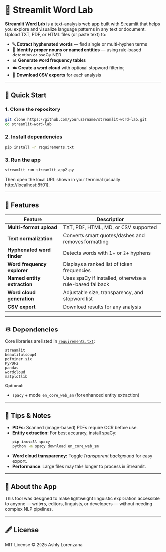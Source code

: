 # 🧪 Streamlit Word Lab




**Streamlit Word Lab** is a text-analysis web app built with [Streamlit](https://streamlit.io/) that helps you explore and visualize language patterns in any text or document.  
Upload TXT, PDF, or HTML files (or paste text) to:

- 🔤 **Extract hyphenated words** — find single or multi-hyphen terms  
- 🧍 **Identify proper nouns or named entities** — using rule-based detection or spaCy NER  
- 📊 **Generate word frequency tables**  
- ☁️ **Create a word cloud** with optional stopword filtering  
- 💾 **Download CSV exports** for each analysis  

---

## 🚀 Quick Start

### 1. Clone the repository
```bash
git clone https://github.com/yourusername/streamlit-word-lab.git
cd streamlit-word-lab
```

### 2. Install dependencies
```bash
pip install -r requirements.txt
```

### 3. Run the app
```bash
streamlit run streamlit_app2.py
```

Then open the local URL shown in your terminal (usually http://localhost:8501).

---

## 🧩 Features

| Feature | Description |
|----------|--------------|
| **Multi-format upload** | TXT, PDF, HTML, MD, or CSV supported |
| **Text normalization** | Converts smart quotes/dashes and removes formatting |
| **Hyphenated word finder** | Detects words with 1+ or 2+ hyphens |
| **Word frequency explorer** | Displays a ranked list of token frequencies |
| **Named entity extraction** | Uses spaCy if installed, otherwise a rule-based fallback |
| **Word cloud generation** | Adjustable size, transparency, and stopword list |
| **CSV export** | Download results for any analysis |

---

## ⚙️ Dependencies

Core libraries are listed in [`requirements.txt`](./requirements.txt):

```
streamlit
beautifulsoup4
pdfminer.six
PyPDF2
pandas
wordcloud
matplotlib
```
Optional:
- `spacy` + model `en_core_web_sm` (for enhanced entity extraction)

---

## 📘 Tips & Notes

- **PDFs:** Scanned (image-based) PDFs require OCR before use.  
- **Entity extraction:** For best accuracy, install spaCy:
  ```bash
  pip install spacy
  python -m spacy download en_core_web_sm
  ```
- **Word cloud transparency:** Toggle *Transparent background* for easy export.  
- **Performance:** Large files may take longer to process in Streamlit.  

---

## 🧠 About the App

This tool was designed to make lightweight linguistic exploration accessible to anyone — writers, editors, linguists, or developers — without needing complex NLP pipelines.

---

## 🖋 License

MIT License © 2025 Ashly Lorenzana
